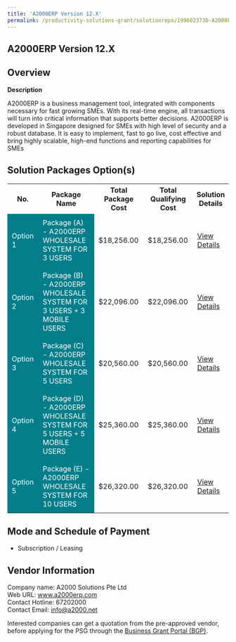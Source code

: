```yaml
---
title: 'A2000ERP Version 12.X'
permalink: /productivity-solutions-grant/solutionrepo/199602373D-A2000ERP-v-12X-WT
---
```


## A2000ERP Version 12.X

## Overview

**Description**

A2000ERP is a business management tool, integrated with components necessary for fast growing SMEs. With its real-time engine, all transactions will turn into critical information that supports better decisions. A2000ERP is developed in Singapore designed for SMEs with high level of security and a robust database. It is easy to implement, fast to go live, cost effective and bring highly scalable, high-end functions and reporting capabilities for SMEs

## Solution Packages Option(s)

<table>
<tr>
<th><b>No.</b></th>
<th><b>Package Name</b></th>
<th><b>Total Package Cost</b></th>
<th><b>Total Qualifying Cost</b></th>
<th><b>Solution Details</b></th>
</tr>
<tr>
<td style='padding: 10px; background-color: #037E8A; color: #FFFFFF;'>Option 1</td>
<td style='padding: 10px; background-color: #037E8A; color: #FFFFFF;'>Package (A) - A2000ERP WHOLESALE SYSTEM FOR 3 USERS</td>
<td style='padding: 10px;'>$18,256.00</td>
<td style='padding: 10px;'>$18,256.00</td>
<td style='padding: 10px;'><a href='/images/psg/A2000_A2000ERP_07122023_Desensitised_Annex3_Part1.pdf' target='_blank'>View Details</a></td>
</tr>
<tr>
<td style='padding: 10px; background-color: #037E8A; color: #FFFFFF;'>Option 2</td>
<td style='padding: 10px; background-color: #037E8A; color: #FFFFFF;'>Package (B) - A2000ERP WHOLESALE SYSTEM FOR 3 USERS + 3 MOBILE USERS</td>
<td style='padding: 10px;'>$22,096.00</td>
<td style='padding: 10px;'>$22,096.00</td>
<td style='padding: 10px;'><a href='/images/psg/A2000_A2000ERP_07122023_Desensitised_Annex3_Part2.pdf' target='_blank'>View Details</a></td>
</tr>
<tr>
<td style='padding: 10px; background-color: #037E8A; color: #FFFFFF;'>Option 3</td>
<td style='padding: 10px; background-color: #037E8A; color: #FFFFFF;'>Package (C) - A2000ERP WHOLESALE SYSTEM FOR 5 USERS</td>
<td style='padding: 10px;'>$20,560.00</td>
<td style='padding: 10px;'>$20,560.00</td>
<td style='padding: 10px;'><a href='/images/psg/A2000_A2000ERP_07122023_Desensitised_Annex3_Part3.pdf' target='_blank'>View Details</a></td>
</tr>
<tr>
<td style='padding: 10px; background-color: #037E8A; color: #FFFFFF;'>Option 4</td>
<td style='padding: 10px; background-color: #037E8A; color: #FFFFFF;'>Package (D) - A2000ERP WHOLESALE SYSTEM FOR 5 USERS + 5 MOBILE USERS</td>
<td style='padding: 10px;'>$25,360.00</td>
<td style='padding: 10px;'>$25,360.00</td>
<td style='padding: 10px;'><a href='/images/psg/A2000_A2000ERP_07122023_Desensitised_Annex3_Part4.pdf' target='_blank'>View Details</a></td>
</tr>
<tr>
<td style='padding: 10px; background-color: #037E8A; color: #FFFFFF;'>Option 5</td>
<td style='padding: 10px; background-color: #037E8A; color: #FFFFFF;'>Package (E) - A2000ERP WHOLESALE SYSTEM FOR 10 USERS</td>
<td style='padding: 10px;'>$26,320.00</td>
<td style='padding: 10px;'>$26,320.00</td>
<td style='padding: 10px;'><a href='/images/psg/A2000_A2000ERP_07122023_Desensitised_Annex3_Part5.pdf' target='_blank'>View Details</a></td>
</tr>
</table>

## Mode and Schedule of Payment

 - Subscription / Leasing

## Vendor Information

 Company name: A2000 Solutions Pte Ltd<br>Web URL: www.a2000erp.com <br>Contact Hotline: 67202000 <br>Contact Email: info@a2000.net <br>

Interested companies can get a quotation from the pre-approved vendor, before applying for the PSG through the <a href='https://www.businessgrants.gov.sg/' target='_blank' rel='noopener'>Business Grant Portal (BGP)</a>.

<script src="/jquery/resize-tables.js"></script>
